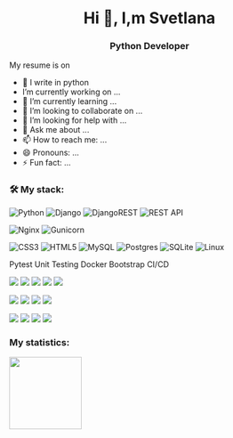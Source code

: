<h1 align='center'>Hi 👋, I,m Svetlana</h1>
<h3 align='center'>Python Developer</h3>

My resume is on 
- 🔭 I write in python
- I’m currently working on ...
- 🌱 I’m currently learning ...
- 👯 I’m looking to collaborate on ...
- 🤔 I’m looking for help with ...
- 💬 Ask me about ...
- 📫 How to reach me: ...
- 😄 Pronouns: ...
- ⚡ Fun fact: ...
  
<h3> &#128736; My stack:</h3>

![Python](https://img.shields.io/badge/python-3670A0?style=for-the-badge&logo=python&logoColor=ffdd54)
![Django](https://img.shields.io/badge/django-%23092E20.svg?style=for-the-badge&logo=django&logoColor=white)
![DjangoREST](https://img.shields.io/badge/DJANGO-REST-ff1709?style=for-the-badge&logo=django&logoColor=white&color=ff1709&labelColor=gray)
![REST API](https://img.shields.io/badge/REST%20API-%23266999.svg?style=for-the-badge)


![Nginx](https://img.shields.io/badge/nginx-%23009639.svg?style=for-the-badge&logo=nginx&logoColor=white)
![Gunicorn](https://img.shields.io/badge/gunicorn-%298729.svg?style=for-the-badge&logo=gunicorn&logoColor=white)


![CSS3](https://img.shields.io/badge/css3-%231572B6.svg?style=for-the-badge&logo=css3&logoColor=white)
![HTML5](https://img.shields.io/badge/html5-%23E34F26.svg?style=for-the-badge&logo=html5&logoColor=white)
![MySQL](https://img.shields.io/badge/MySQL-%2300758F.svg?style=for-the-badge&logo=mysql&logoColor=white)
![Postgres](https://img.shields.io/badge/postgres-%23316192.svg?style=for-the-badge&logo=postgresql&logoColor=white)
![SQLite](https://img.shields.io/badge/sqlite-%2307405e.svg?style=for-the-badge&logo=sqlite&logoColor=white)
![Linux](https://img.shields.io/badge/Linux-FCC624?style=for-the-badge&logo=linux&logoColor=black)


Pytest
Unit Testing
Docker
Bootstrap
CI/CD



![](https://img.shields.io/badge/Python-blue)
![](https://img.shields.io/badge/Django-blue)
![](https://img.shields.io/badge/RestAPI-blue)
![](https://img.shields.io/badge/Pytest-blue)
![](https://img.shields.io/badge/Unitest-blue)

![](https://img.shields.io/badge/HTML-green)
![](https://img.shields.io/badge/CSS-green)
![](https://img.shields.io/badge/Bootstrap-green)
![](https://img.shields.io/badge/SQL-green)

![](https://img.shields.io/badge/-Docker-red)
![](https://img.shields.io/badge/-Nginx-red)
![](https://img.shields.io/badge/-CI/CD-red)
![](https://img.shields.io/badge/-Linux-red)

<h3>My statistics:</h3>
<a href="https://github-readme-stats.vercel.app/api?username=SMolodtsova13&hide=contribs&show_icons=true">
  <img  align="left" height="130" style="margin-right: 10px" src="https://github-readme-stats.vercel.app/api?username=SMolodtsova13&hide=contribs&show_icons=true" />
</a>

